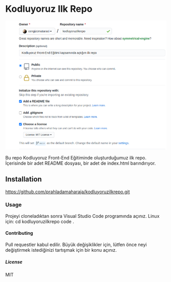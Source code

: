 # Kodluyoruz Ilk Repo
![Repo Resmi](https://raw.githubusercontent.com/Kodluyoruz/taskforce/main/git/odev1/figures/github.png)

Bu repo Kodluyoruz Front-End Eğitiminde oluşturduğumuz ilk repo. İçerisinde bir adet README dosyası, bir adet de index.html barındırıyor.

## Installation
https://github.com/prahladamaharaja/kodluyoruzilkrepo.git

### Usage
Projeyi cloneladıktan sonra Visual Studio Code programında açınız.
Linux için: 
cd kodluyoruzilkrepo
code .

#### Contributing
Pull requestler kabul edilir. Büyük değişiklikler için, lütfen önce neyi değiştirmek istediğinizi tartışmak için bir konu açınız.

##### License
MIT

